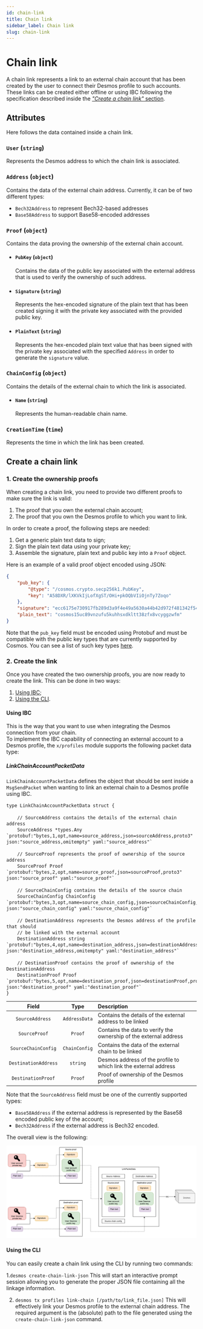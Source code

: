 ```yaml
---
id: chain-link
title: Chain link
sidebar_label: Chain link
slug: chain-link
---
```


# Chain link
A chain link represents a link to an external chain account that has been created by the user to connect their Desmos profile to such accounts. These links can be created either offline or using IBC following the specification described inside the [_"Create a chain link"_ section](#create-a-chain-link).

## Attributes
Here follows the data contained inside a chain link.

### `User` (`string`)
Represents the Desmos address to which the chain link is associated.

### `Address` (`object`)
Contains the data of the external chain address. Currently, it can be of two different types:

- `Bech32Address` to represent Bech32-based addresses
- `Base58Address` to support Base58-encoded addresses

### `Proof` (`object`)
Contains the data proving the ownership of the external chain account.

- #### `PubKey` (`object`)
  Contains the data of the public key associated with the external address that is used to verify the ownership of such address.

- #### `Signature` (`string`)
  Represents the hex-encoded signature of the plain text that has been created signing it with the private key
  associated with the provided public key.

- #### `PlainText` (`string`)
  Represents the hex-encoded plain text value that has been signed with the private key associated with the
  specified `Address` in order to generate the `signature` value.

### `ChainConfig` (`object`)
Contains the details of the external chain to which the link is associated.

- #### `Name` (`string`)
  Represents the human-readable chain name.

### `CreationTime` (`time`)
Represents the time in which the link has been created.

## Create a chain link
### 1. Create the ownership proofs
When creating a chain link, you need to provide two different proofs to make sure the link is valid:

1. The proof that you own the external chain account;
2. The proof that you own the Desmos profile to which you want to link.

In order to create a proof, the following steps are needed:

1. Get a generic plain text data to sign;
2. Sign the plain text data using your private key;
3. Assemble the signature, plain text and public key into a `Proof` object.

Here is an example of a valid proof object encoded using JSON:

```json
{
    "pub_key": {
        "@type": "/cosmos.crypto.secp256k1.PubKey",
        "key": "A58DXR/lXKVkIjLofXgST/OHi+pkOQbVIiOjnTy7Zoqo"
    },
    "signature": "ecc6175e730917fb289d3a9f4e49a5630a44b42d972f481342f540e09def2ec5169780d85c4e060d52cc3ffb3d677745a4d56cd385760735bc6db0f1816713be",
    "plain_text": "cosmos15uc89vnzufu5kuhhsxdkltt38zfx8vcyggzwfm"
}
```

Note that the `pub_key` field must be encoded using Protobuf and must be compatible with the public key types that are
currently supported by Cosmos. You can see a list of such key
types [here](https://github.com/cosmos/cosmos-sdk/tree/master/proto/cosmos/crypto).

### 2. Create the link
Once you have created the two ownership proofs, you are now ready to create the link. This can be done in two ways:

1. [Using IBC](#using-ibc);
2. [Using the CLI](#using-the-cli).

#### Using IBC
This is the way that you want to use when integrating the Desmos connection from your chain.  
To implement the IBC capability of connecting an external account to a Desmos profile, the `x/profiles` module supports
the following packet data type:

##### LinkChainAccountPacketData
`LinkChainAccountPacketData` defines the object that should be sent inside a
`MsgSendPacket` when wanting to link an external chain to a Desmos profile using IBC.

```golang
type LinkChainAccountPacketData struct {

    // SourceAddress contains the details of the external chain address
    SourceAddress *types.Any `protobuf:"bytes,1,opt,name=source_address,json=sourceAddress,proto3" json:"source_address,omitempty" yaml:"source_address"`
    
    // SourceProof represents the proof of ownership of the source address
    SourceProof Proof `protobuf:"bytes,2,opt,name=source_proof,json=sourceProof,proto3" json:"source_proof" yaml:"source_proof"`
    
    // SourceChainConfig contains the details of the source chain
    SourceChainConfig ChainConfig `protobuf:"bytes,3,opt,name=source_chain_config,json=sourceChainConfig,proto3" json:"source_chain_config" yaml:"source_chain_config"`
    
    // DestinationAddress represents the Desmos address of the profile that should
    // be linked with the external account
    DestinationAddress string `protobuf:"bytes,4,opt,name=destination_address,json=destinationAddress,proto3" json:"destination_address,omitempty" yaml:"destination_address"`
    
    // DestinationProof contains the proof of ownership of the DestinationAddress
    DestinationProof Proof `protobuf:"bytes,5,opt,name=destination_proof,json=destinationProof,proto3" json:"destination_proof" yaml:"destination_proof"`
}
```

|        Field         |     Type      | Description                                                       |
|:--------------------:|:-------------:|:------------------------------------------------------------------|
|   `SourceAddress`    | `AddressData` | Contains the details of the external address to be linked         |
|    `SourceProof`     |    `Proof`    | Contains the data to verify the ownership of the external address |
| `SourceChainConfig`  | `ChainConfig` | Contains the data of the external chain to be linked              |
| `DestinationAddress` |   `string`    | Desmos address of the profile to which link the external address  |
|  `DestinationProof`  |    `Proof`    | Proof of ownership of the Desmos profile                          | 

Note that the `SourceAddress` field must be one of the currently supported types:

- `Base58Address` if the external address is represented by the Base58 encoded public key of the account;
- `Bech32Address` if the external address is Bech32 encoded.

The overall view is the following:

![chain-link-ibc](../../../../../static/assets/desmos-chain-link-ibc.png)

#### Using the CLI
You can easily create a chain link using the CLI by running two commands:

1.`desmos create-chain-link-json`
This will start an interactive prompt session allowing you to generate the proper JSON file containing all the linkage
information.

2. `desmos tx profiles link-chain [/path/to/link_file.json]`
   This will effectively link your Desmos profile to the external chain address. The required argument is the (absolute)
   path to the file generated using the `create-chain-link-json` command. 
